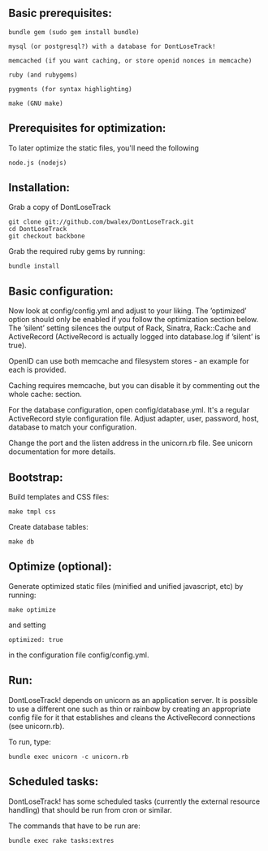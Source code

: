 Basic prerequisites:
-----------------------
    bundle gem (sudo gem install bundle)

    mysql (or postgresql?) with a database for DontLoseTrack!

    memcached (if you want caching, or store openid nonces in memcache)

    ruby (and rubygems)

    pygments (for syntax highlighting)

    make (GNU make)


Prerequisites for optimization:
------------------------

To later optimize the static files, you'll need the following

    node.js (nodejs)



Installation:
----------------------
Grab a copy of DontLoseTrack

    git clone git://github.com/bwalex/DontLoseTrack.git
    cd DontLoseTrack
    git checkout backbone


Grab the required ruby gems by running:

    bundle install



Basic configuration:
-----------------------

Now look at config/config.yml and adjust to your liking. The ’optimized’ option
should only be enabled if you follow the optimization section below. The ’silent’
setting silences the output of Rack, Sinatra, Rack::Cache and ActiveRecord
(ActiveRecord is actually logged into database.log if ’silent’ is true).

OpenID can use both memcache and filesystem stores - an example for each is provided.

Caching requires memcache, but you can disable it by commenting out the whole cache:
section.


For the database configuration, open config/database.yml. It's a regular ActiveRecord
style configuration file. Adjust adapter, user, password, host, database to match
your configuration.


Change the port and the listen address in the unicorn.rb file. See unicorn documentation
for more details.



Bootstrap:
-------------------

Build templates and CSS files:

    make tmpl css


Create database tables:

    make db



Optimize (optional):
---------------------

Generate optimized static files (minified and unified javascript, etc) by running:

    make optimize

and setting

    optimized: true

in the configuration file config/config.yml.




Run:
------------------

DontLoseTrack! depends on unicorn as an application server. It is possible to use a
different one such as thin or rainbow by creating an appropriate config file for it
that establishes and cleans the ActiveRecord connections (see unicorn.rb).

To run, type:

    bundle exec unicorn -c unicorn.rb



Scheduled tasks:
---------------

DontLoseTrack! has some scheduled tasks (currently the external resource
handling) that should be run from cron or similar.

The commands that have to be run are:

    bundle exec rake tasks:extres

